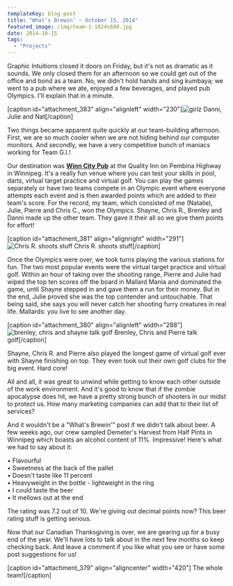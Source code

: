 ```yaml
---
templateKey: blog-post
title: "What’s Brewin’ – October 15, 2014"
featured_image: /img/team-1-1024x680.jpg
date: 2014-10-15
tags:
  - "Projects"
---
```


Graphic Intuitions closed it doors on Friday, but it's not as dramatic as it sounds. We only closed them for an afternoon so we could get out of the office and bond as a team. No, we didn't hold hands and sing kumbaya; we went to a pub where we ate, enjoyed a few beverages, and played pub Olympics. I'll explain that in a minute.

\[caption id="attachment\_383" align="alignleft" width="230"\]![girlz](/img/girlz-1024x680.jpg) Danni, Julie and Nat\[/caption\]

Two things became apparent quite quickly at our team-building afternoon. First, we are so much cooler when we are not hiding behind our computer monitors. And secondly, we have a very competitive bunch of maniacs working for Team G.I.!

Our destination was **[Winn City Pub](https://www.facebook.com/pages/Winn-City-Pub/115601411804838?fref=ts)** at the Quality Inn on Pembina Highway in Winnipeg. It's a really fun venue where you can test your skills in pool, darts, virtual target practice and virtual golf. You can play the games separately or have two teams compete in an Olympic event where everyone attempts each event and is then awarded points which are added to their team's score. For the record, my team, which consisted of me (Natalie), Julie, Pierre and Chris C., won the Olympics. Shayne, Chris R., Brenley and Danni made up the other team. They gave it their all so we give them points for effort!

\[caption id="attachment\_381" align="alignright" width="291"\]![Chris R. shoots stuff](/img/chris-r-shoots-1024x680.jpg) Chris R. shoots stuff\[/caption\]

Once the Olympics were over, we took turns playing the various stations for fun. The two most popular events were the virtual target practice and virtual golf. Within an hour of taking over the shooting range, Pierre and Julie had wiped the top ten scores off the board in Mallard Mania and dominated the game, until Shayne stepped in and gave them a run for their money. But in the end, Julie proved she was the top contender and untouchable. That being said, she says you will never catch her shooting furry creatures in real life. Mallards: you live to see another day.

\[caption id="attachment\_380" align="alignleft" width="288"\]![brenley, chris and shayne talk golf](/img/brenley-chris-and-shayne-golf-1024x680.jpg) Brenley, Chris and Pierre talk golf\[/caption\]

Shayne, Chris R. and Pierre also played the longest game of virtual golf ever with Shayne finishing on top. They even took out their own golf clubs for the big event. Hard core!

All and all, it was great to unwind while getting to know each other outside of the work environment. And it's good to know that if the zombie apocalypse does hit, we have a pretty strong bunch of shooters in our midst to protect us. How many marketing companies can add that to their list of services?

And it wouldn't be a "What's Brewin'" post if we didn't talk about beer. A few weeks ago, our crew sampled Demeter's Harvest from Half Pints in Winnipeg which boasts an alcohol content of 11%. Impressive! Here's what we had to say about it:

• Flavourful  
• Sweetness at the back of the pallet  
• Doesn't taste like 11 percent  
• Heavyweight in the bottle - lightweight in the ring  
• I could taste the beer  
• It mellows out at the end

The rating was 7.2 out of 10. We're giving out decimal points now? This beer rating stuff is getting serious.

Now that our Canadian Thanksgiving is over, we are gearing up for a busy end of the year. We'll have lots to talk about in the next few months so keep checking back. And leave a comment if you like what you see or have some post suggestions for us!

\[caption id="attachment\_379" align="aligncenter" width="420"\] The whole team!\[/caption\]